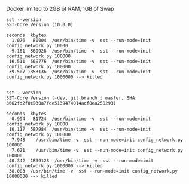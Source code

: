 Docker limited to 2GB of RAM, 1GB of Swap

    sst --version
    SST-Core Version (10.0.0)

    seconds  kbytes
      1.076   80004  /usr/bin/time -v  sst --run-mode=init config_network.py 10000
      9.161  569928  /usr/bin/time -v  sst --run-mode=init config_network.py 100000
     10.511  569776  /usr/bin/time -v  sst --run-mode=init config_network.py 100000
     39.507 1853136  /usr/bin/time -v  sst --run-mode=init config_network.py 1000000 --> killed


    sst --version
    SST-Core Version (-dev, git branch : master, SHA: 3662fd2f0c930a7fde5139474014acf0ea258293)

    seconds  kbytes
      0.994   81724  /usr/bin/time -v  sst --run-mode=init config_network.py 10000
     10.117  587984  /usr/bin/time -v  sst --run-mode=init config_network.py 100000
      7.948    /usr/bin/time -v  sst --run-mode=init config_network.py 100000
      7.621    /usr/bin/time -v  sst --run-mode=init config_network.py 100000
     40.342  1839128  /usr/bin/time -v  sst --run-mode=init config_network.py 1000000 --> killed
     38.003  /usr/bin/time -v  sst --run-mode=init config_network.py 10000000 --> killed
